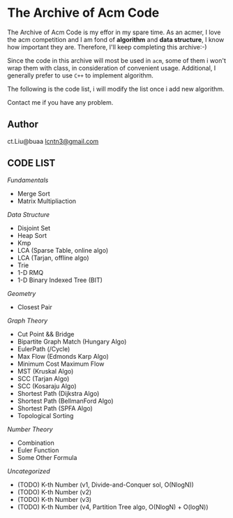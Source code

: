 The Archive of Acm Code
===
The Archive of Acm Code is my effor in my spare time. As an acmer, I love the acm competition and I am fond of  **algorithm** and **data structure**, I know how important they are. Therefore, I'll keep completing this archive:-)  

Since the code in this archive will most be used in `acm`, some of them i won't wrap them with class, in consideration of convenient usage. Additional, I generally prefer to use `C++` to implement algorithm.

The following is the code list, i will modify the list once i add new algorithm.  

Contact me if you have any problem.

Author
---
ct.Liu@buaa <lcntn3@gmail.com>

CODE LIST
---
*Fundamentals*

- Merge Sort
- Matrix Multipliaction

*Data Structure*  

- Disjoint Set
- Heap Sort  
- Kmp  
- LCA (Sparse Table, online algo)
- LCA (Tarjan, offline algo)
- Trie  
- 1-D RMQ
- 1-D Binary Indexed Tree (BIT)

*Geometry*  

- Closest Pair

*Graph Theory*  

- Cut Point && Bridge
- Bipartite Graph Match (Hungary Algo)
- EulerPath (/Cycle)
- Max Flow (Edmonds Karp Algo)
- Minimum Cost Maximum Flow
- MST (Kruskal Algo)
- SCC (Tarjan Algo)
- SCC (Kosaraju Algo)
- Shortest Path (Dijkstra Algo)
- Shortest Path (BellmanFord Algo)
- Shortest Path (SPFA Algo)
- Topological Sorting

*Number Theory*

- Combination
- Euler Function
- Some Other Formula

*Uncategorized*

- (TODO) K-th Number (v1, Divide-and-Conquer sol, O(NlogN))
- (TODO) K-th Number (v2)
- (TODO) K-th Number (v3)
- (TODO) K-th Number (v4, Partition Tree algo, O(NlogN) + O(logN))
